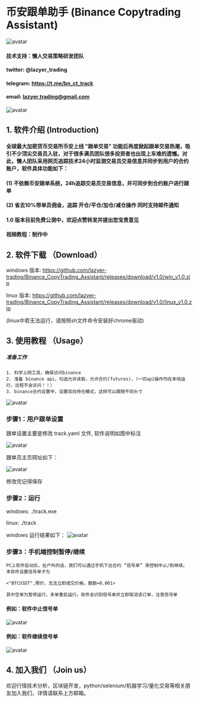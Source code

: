 # 币安跟单助手 (Binance Copytrading Assistant)
![avatar](img/img1.png)
#### 技术支持：懒人交易策略研发团队
#### twitter: @lazyer_trading
#### telegram: https://t.me/bn_ct_track
#### email: lazyer.trading@gmail.com
![avatar](img/img2.png)

## 1. 软件介绍 (Introduction)
#### 全球最大加密货币交易所币安上线 "跟单交易" 功能后再度掀起跟单交易热潮，吸引不少顶尖交易员入驻，对于很多满员团队很多投资者也出现上车难的遗憾。对此，懒人团队采用网页追踪技术24小时监测交易员交易信息并同步到用户的合约账户，软件具体功能如下：
#### (1) 不依赖币安跟单系统，24h追踪交易员交易信息，并可同步到合约账户进行跟单
#### (2) 省去10%带单员佣金，追踪 开仓/平仓/加仓/减仓操作 同时支持邮件通知
#### 1.0 版本目前免费公测中，欢迎点赞转发并提出您宝贵意见
#### 视频教程：制作中

## 2. 软件下载 （Download）

windows 版本: https://github.com/lazyer-trading/Binance_CopyTrading_Assistant/releases/download/v1.0/win_v1.0.zip

linux 版本: https://github.com/lazyer-trading/Binance_CopyTrading_Assistant/releases/download/v1.0/linux_v1.0.zip

(linux中若无法运行，请按照sh文件命令安装好chrome驱动)

## 3. 使用教程 （Usage）

##### 准备工作
    1. 科学上网工具，确保访问binance
    2. 准备 binance api，勾选允许读取，允许合约(futures)，（一切api操作均在本地运行，远程不会访问！！）
    3. binance合约设置中，设置双向持仓模式，这样可以跟随不同头寸
![avatar](img/img3.png)

### 步骤1：用户跟单设置
跟单设置主要是修改 track.yaml 文件, 软件说明如图中标注

![avatar](img/img4.png)

跟单员主页网址如下：

![avatar](img/img5.png)

修改完记得保存

### 步骤2：运行
 windows: ./track.exe

 linux: ./track
 
 windows 运行结果如下：
 ![avatar](img/img6.png)

### 步骤3：手机端控制暂停/继续

    PC上软件启动后，在户外的话，我们可以通过手机下达合约 “信号单” 来控制中止/和继续。 本软件设置信号单子为 
    
    <"BTCUSDT",限价，无法立即成交价格，数额=0.001>
    
    其中空单为暂停运行，多单重启运行。软件会识别信号单并立即取消该订单，注意信号单


#### 例如：软件中止信号单

![avatar](img/img7.png)


#### 例如：软件继续信号单
![avatar](img/img8.png)


## 4. 加入我们 （Join us）

欢迎行情技术分析，区块链开发，python/selenium/机器学习/量化交易等相关朋友加入我们，详情请联系上方邮箱。